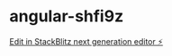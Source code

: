 # angular-shfi9z

[Edit in StackBlitz next generation editor ⚡️](https://stackblitz.com/~/github.com/sharwanisingh/angular-shfi9z)